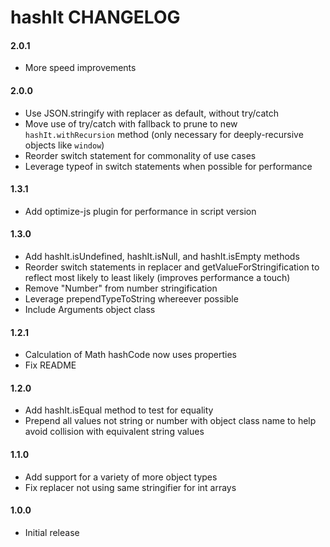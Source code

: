 # hashIt CHANGELOG

#### 2.0.1
* More speed improvements

#### 2.0.0
* Use JSON.stringify with replacer as default, without try/catch
* Move use of try/catch with fallback to prune to new `hashIt.withRecursion` method (only necessary for deeply-recursive objects like `window`)
* Reorder switch statement for commonality of use cases
* Leverage typeof in switch statements when possible for performance

#### 1.3.1
* Add optimize-js plugin for performance in script version

#### 1.3.0
* Add hashIt.isUndefined, hashIt.isNull, and hashIt.isEmpty methods
* Reorder switch statements in replacer and getValueForStringification to reflect most likely to least likely (improves performance a touch)
* Remove "Number" from number stringification
* Leverage prependTypeToString whereever possible
* Include Arguments object class

#### 1.2.1
* Calculation of Math hashCode now uses properties
* Fix README

#### 1.2.0
* Add hashIt.isEqual method to test for equality
* Prepend all values not string or number with object class name to help avoid collision with equivalent string values

#### 1.1.0
* Add support for a variety of more object types
* Fix replacer not using same stringifier for int arrays

#### 1.0.0
* Initial release